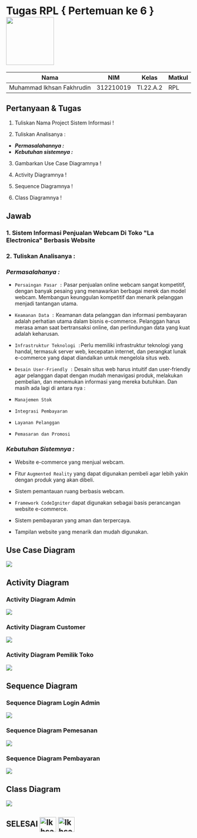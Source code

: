 # Tugas RPL { Pertemuan ke 6 } <img src=https://upload.wikimedia.org/wikipedia/commons/thumb/d/d5/UML_logo.svg/2560px-UML_logo.svg.png width="130px" >


|**Nama**|**NIM**|**Kelas**|**Matkul**|
|----|---|-----|------|
|Muhammad Ikhsan Fakhrudin|312210019|TI.22.A.2|RPL|

## Pertanyaan & Tugas

1. Tuliskan Nama Project Sistem Informasi !

2. Tuliskan Analisanya :

- ***Permasalahannya :***
- ***Kebutuhan sistemnya :***

3. Gambarkan Use Case Diagramnya !

4. Activity Diagramnya !

5. Sequence Diagramnya !

6. Class Diagramnya !

## Jawab

### 1. Sistem Informasi Penjualan Webcam Di Toko "La Electronica" Berbasis Website

### 2. Tuliskan Analisanya :

### ***Permasalahanya :***

- ``Persaingan Pasar :`` Pasar penjualan online webcam sangat kompetitif, dengan banyak pesaing yang menawarkan berbagai merek dan model webcam. Membangun keunggulan kompetitif dan menarik pelanggan menjadi tantangan utama.

- ``Keamanan Data :`` Keamanan data pelanggan dan informasi pembayaran adalah perhatian utama dalam bisnis e-commerce. Pelanggan harus merasa aman saat bertransaksi online, dan perlindungan data yang kuat adalah keharusan.

- ``Infrastruktur Teknologi :``Perlu memiliki infrastruktur teknologi yang handal, termasuk server web, kecepatan internet, dan perangkat lunak e-commerce yang dapat diandalkan untuk mengelola situs web.

- ``Desain User-Friendly :`` Desain situs web harus intuitif dan user-friendly agar pelanggan dapat dengan mudah menavigasi produk, melakukan pembelian, dan menemukan informasi yang mereka butuhkan. Dan masih ada lagi di antara nya :

- ``Manajemen Stok`` 

- ``Integrasi Pembayaran``

- ``Layanan Pelanggan``

- ``Pemasaran dan Promosi``


### ***Kebutuhan Sistemnya :***

- Website e-commerce yang menjual webcam.

- Fitur ``Augmented Reality`` yang dapat digunakan pembeli agar lebih yakin dengan produk yang akan dibeli.

- Sistem pemantauan ruang berbasis webcam.

- ``Framework CodeIgniter`` dapat digunakan sebagai basis perancangan website e-commerce.

- Sistem pembayaran yang aman dan terpercaya.

- Tampilan website yang menarik dan mudah digunakan.



## Use Case Diagram 

![](screenshot/ss1.png)

## Activity Diagram 

### Activity Diagram Admin

![](screenshot/Activity%20Diagram%20Admin.png)

### Activity Diagram Customer

![](screenshot/Activity%20Diagram%20Pembeli.png)

### Activity Diagram Pemilik Toko

![](screenshot/Activity%20Diagram%20Pemilik%20Toko.png)

## Sequence Diagram 

### Sequence Diagram Login Admin 

![](screenshot/ss4.png)

### Sequence Diagram Pemesanan

![](screenshot/ss5.png)

### Sequence Diagram Pembayaran

![](screenshot/ss6.png)

## Class Diagram

![](screenshot/Class%20Diagram%20Activity.png)

## SELESAI <img align="center" alt="Ikhsan-Python" height="40" width="45" src="https://em-content.zobj.net/source/microsoft-teams/337/student_1f9d1-200d-1f393.png"> <img align="center" alt="Ikhsan-Python" height="40" width="45" src="https://em-content.zobj.net/thumbs/160/twitter/348/flag-indonesia_1f1ee-1f1e9.png">